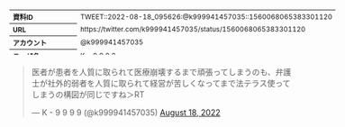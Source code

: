 <table style="font-size: 9pt; width: 610px; margin-bottom: 20px; height: 80px;">
<tbody>
    <tr>
        <th align=left>資料ID</th>
        <td align=left>TWEET::2022-08-18_095626:@k999941457035::1560068065383301120</td>
    </tr>
    <tr>
        <th align=left>URL</th>
        <td align=left>https://twitter.com/k999941457035/status/1560068065383301120</td>
    </tr>
    <tr>
        <th align=left>アカウント</th>
        <td align=left>@k999941457035</td>
    </tr>
    <tr>
        <th align=left>ユーザ名</th>
        <td align=left>K - 9 9 9 9</td>
    </tr>
    <tr>
        <th align=left>ツイートの記録日時</th>
        <td align=left>created_at 2022-08-24_1916</td>
    </tr>
</tbody>
</table>
<blockquote class="twitter-tweet" data-width="450"  data-lang="ja"><p lang="ja" dir="ltr">医者が患者を人質に取られて医療崩壊するまで頑張ってしまうのも、弁護士が社外的弱者を人質に取られて経営が苦しくなってまで法テラス使ってしまうの構図が同じですね＞RT</p>&mdash; K - 9 9 9 9 (@k999941457035) <a href="https://twitter.com/k999941457035/status/1560068065383301120?ref_src=twsrc%5Etfw">August 18, 2022</a></blockquote>
<script async src="https://platform.twitter.com/widgets.js" charset="utf-8"></script>


